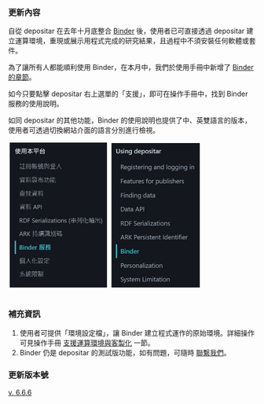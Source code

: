### 更新內容
自從 depositar 在去年十月底整合 [Binder](https://binder.depositar.io/) 後，使用者已可直接透過 depositar 建立運算環境，重現或展示用程式完成的研究結果，且過程中不須安裝任何軟體或套件。

為了讓所有人都能順利使用 Binder，在本月中，我們於使用手冊中新增了 [Binder 的章節](https://docs.depositar.io/zh-tw/6.6.6/user-guide/binder.html#)。

如今只要點擊 depositar 右上選單的「支援」，即可在操作手冊中，找到 Binder 服務的使用說明。

如同 depositar 的其他功能，Binder 的使用說明也提供了中、英雙語言的版本，使用者可透過切換網站介面的語言分別進行檢視。
<div class="row" style="margin-bottom:35px;>
  <div class="col-8"> <img src="/assets/img/news/2024-05-24_Binder-menu.jpg" alt="binder-zh" height="300px">
<img src="/assets/img/news/2024-05-24_Binder-menu-en.jpg" alt="binder-en" height="300px"> </div>       
</div>

### 補充資訊
1. 使用者可提供「環境設定檔」，讓 Binder 建立程式運作的原始環境。詳細操作可見操作手冊 [支援運算環境與客製化](https://docs.depositar.io/zh-tw/6.6.6/user-guide/binder.html#id6) 一節。
2. Binder 仍是 depositar 的測試版功能，如有問題，可隨時 [聯繫我們](mailto:data.contact@depositar.io)。

### 更新版本號
[v. 6.6.6](https://docs.depositar.io/en/stable/changelog.html)
